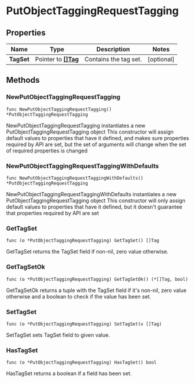 # PutObjectTaggingRequestTagging

## Properties

|Name | Type | Description | Notes|
|------------ | ------------- | ------------- | -------------|
|**TagSet** | Pointer to [**[]Tag**](Tag.md) | Contains the tag set. | [optional] |

## Methods

### NewPutObjectTaggingRequestTagging

`func NewPutObjectTaggingRequestTagging() *PutObjectTaggingRequestTagging`

NewPutObjectTaggingRequestTagging instantiates a new PutObjectTaggingRequestTagging object
This constructor will assign default values to properties that have it defined,
and makes sure properties required by API are set, but the set of arguments
will change when the set of required properties is changed

### NewPutObjectTaggingRequestTaggingWithDefaults

`func NewPutObjectTaggingRequestTaggingWithDefaults() *PutObjectTaggingRequestTagging`

NewPutObjectTaggingRequestTaggingWithDefaults instantiates a new PutObjectTaggingRequestTagging object
This constructor will only assign default values to properties that have it defined,
but it doesn't guarantee that properties required by API are set

### GetTagSet

`func (o *PutObjectTaggingRequestTagging) GetTagSet() []Tag`

GetTagSet returns the TagSet field if non-nil, zero value otherwise.

### GetTagSetOk

`func (o *PutObjectTaggingRequestTagging) GetTagSetOk() (*[]Tag, bool)`

GetTagSetOk returns a tuple with the TagSet field if it's non-nil, zero value otherwise
and a boolean to check if the value has been set.

### SetTagSet

`func (o *PutObjectTaggingRequestTagging) SetTagSet(v []Tag)`

SetTagSet sets TagSet field to given value.

### HasTagSet

`func (o *PutObjectTaggingRequestTagging) HasTagSet() bool`

HasTagSet returns a boolean if a field has been set.


